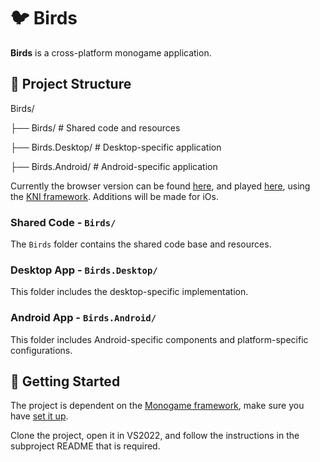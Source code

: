 # 🐦 Birds

**Birds** is a cross-platform monogame application.

## 📁 Project Structure
Birds/

├── Birds/ # Shared code and resources

├── Birds.Desktop/ # Desktop-specific application 

├── Birds.Android/ # Android-specific application

Currently the browser version can be found [here](https://github.com/Jorav/Birds), and played [here](https://jorav.github.io/Birds/), using the [KNI framework](https://github.com/kniEngine/kni).
Additions will be made for iOs.

### Shared Code - `Birds/`
The `Birds` folder contains the shared code base and resources.

### Desktop App - `Birds.Desktop/`
This folder includes the desktop-specific implementation.

### Android App - `Birds.Android/`
This folder includes Android-specific components and platform-specific configurations.

## 🚀 Getting Started
The project is dependent on the [Monogame framework](https://github.com/MonoGame/MonoGame), make sure you have [set it up](https://docs.monogame.net/articles/getting_started/2_choosing_your_ide_visual_studio.html).

Clone the project, open it in VS2022, and follow the instructions in the subproject README that is required.
